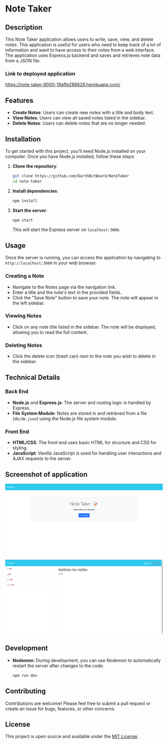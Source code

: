 
# Note Taker

## Description

This Note Taker application allows users to write, save, view, and delete notes. This application is useful for users who need to keep track of a lot of information and want to have access to their notes from a web interface. The application uses Express.js backend and saves and retrieves note data from a JSON file.
### Link to deployed application
https://note-taker-9000-19affe286629.herokuapp.com/

## Features

- **Create Notes**: Users can create new notes with a title and body text.
- **View Notes**: Users can view all saved notes listed in the sidebar.
- **Delete Notes**: Users can delete notes that are no longer needed.

## Installation

To get started with this project, you'll need Node.js installed on your computer. Once you have Node.js installed, follow these steps:

1. **Clone the repository**:
   ```bash
   git clone https://github.com/DarthBitBeard/NoteTaker
   cd note-taker
   ```

2. **Install dependencies**:
   ```bash
   npm install
   ```

3. **Start the server**:
   ```bash
   npm start
   ```

   This will start the Express server on `localhost:3000`.

## Usage

Once the server is running, you can access the application by navigating to `http://localhost:3000` in your web browser.

### Creating a Note

- Navigate to the Notes page via the navigation link.
- Enter a title and the note's text in the provided fields.
- Click the "Save Note" button to save your note. The note will appear in the left sidebar.

### Viewing Notes

- Click on any note title listed in the sidebar. The note will be displayed, allowing you to read the full content.

### Deleting Notes

- Click the delete icon (trash can) next to the note you wish to delete in the sidebar.

## Technical Details

### Back End

- **Node.js** and **Express.js**: The server and routing logic is handled by Express.
- **File System Module**: Notes are stored in and retrieved from a file (`db/db.json`) using the Node.js file system module.

### Front End

- **HTML/CSS**: The front end uses basic HTML for structure and CSS for styling.
- **JavaScript**: Vanilla JavaScript is used for handling user interactions and AJAX requests to the server.

## Screenshot of application
![Screenshot of Note Taker App](./assets/Images/Screenshot%202024-04-13%20203033.png)
![Screenshot of Note Taker App](./assets/Images/Screenshot%202024-04-13%20203126.png)

## Development

- **Nodemon**: During development, you can use Nodemon to automatically restart the server after changes to the code.
  ```bash
  npm run dev
  ```

## Contributing

Contributions are welcome! Please feel free to submit a pull request or create an issue for bugs, features, or other concerns.

## License

This project is open source and available under the [MIT License](LICENSE.md).
